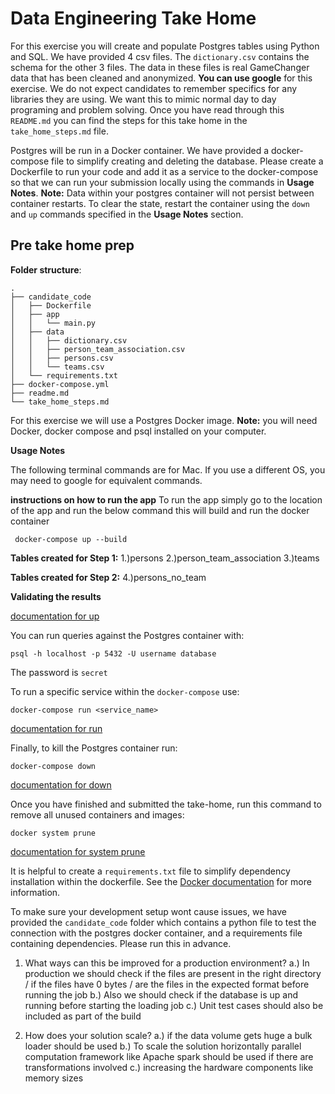# Data Engineering Take Home

For this exercise you will create and populate Postgres tables using Python and SQL. We have provided 4 csv files. The `dictionary.csv` contains the schema for the other 3 files. The data in these files is real GameChanger data that has been cleaned and anonymized. **You can use google** for this exercise. We do not expect candidates to remember specifics for any libraries they are using. We want this to mimic normal day to day programing and problem solving. Once you have read through this `README.md` you can find the steps for this take home in the `take_home_steps.md` file.

Postgres will be run in a Docker container. We have provided a docker-compose file to simplify creating and deleting the database. Please create a Dockerfile to run your code and add it as a service to the docker-compose so that we can run your submission locally using the commands in **Usage Notes**.
**Note:** Data within your postgres container will not persist between container restarts. To clear the state, restart the container using the `down` and `up` commands specified in the **Usage Notes** section.

## Pre take home prep

**Folder structure**:

```
.
├── candidate_code
│   ├── Dockerfile
│   ├── app
│   │   └── main.py
│   ├── data
│   │   ├── dictionary.csv
│   │   ├── person_team_association.csv
│   │   ├── persons.csv
│   │   └── teams.csv
│   └── requirements.txt
├── docker-compose.yml
├── readme.md
└── take_home_steps.md

```

For this exercise we will use a Postgres Docker image.
**Note:** you will need Docker, docker compose and psql installed on your computer.

**Usage Notes**

The following terminal commands are for Mac. If you use a different OS, you may need to google for equivalent commands.

**instructions on how to run the app**
To run the app simply go to the location of the app and run the below command this will build and run the docker container
```
 docker-compose up --build 
```

**Tables created for Step 1:**
1.)persons
2.)person_team_association
3.)teams 

**Tables created for Step 2:**
4.)persons_no_team


**Validating the results**

[documentation for up](https://docs.docker.com/engine/reference/commandline/compose_up/)

You can run queries against the Postgres container with:
```
psql -h localhost -p 5432 -U username database
```
The password is `secret`

To run a specific service within the `docker-compose` use:
```
docker-compose run <service_name>
```
[documentation for run](https://docs.docker.com/engine/reference/commandline/compose_run/)

Finally, to kill the Postgres container run:
```
docker-compose down
```
[documentation for down](https://docs.docker.com/engine/reference/commandline/compose_down/)

Once you have finished and submitted the take-home, run this command to remove all unused containers and images:
```
docker system prune
```
[documentation for system prune](https://docs.docker.com/engine/reference/commandline/system_prune/)

It is helpful to create a `requirements.txt` file to simplify dependency installation within the dockerfile. See the [Docker documentation](https://docs.docker.com/language/python/build-images/#create-a-dockerfile-for-python) for more information.

To make sure your development setup wont cause issues, we have provided the `candidate_code` folder which contains a python file to test the connection with the postgres docker container, and a requirements file containing dependencies. Please run this in advance.



1. What ways can this be improved for a production environment?
   a.) In production we should check if the files are present in the right directory / if the files have 0 bytes / are the files in the expected 
   format before running the job 
   b.) Also we should check if the database is up and running before starting the loading job 
   c.) Unit test cases should also be included as part of the build 
   
2. How does your solution scale?
    a.) if the data volume gets huge a bulk loader should be used 
    b.) To scale the solution horizontally parallel computation framework like Apache spark should be used if there are 
    transformations involved 
   c.) increasing the hardware components like memory sizes 